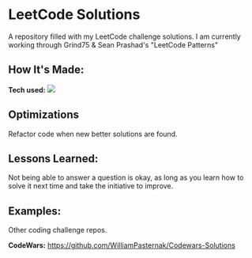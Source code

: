 # LeetCode Solutions
A repository filled with my LeetCode challenge solutions. I am currently working through Grind75 & Sean Prashad's "LeetCode Patterns"

## How It's Made:

**Tech used:** <img src="https://img.shields.io/static/v1?label=|&message=JAVASCRIPT&color=3c7f5d&style=plastic&logo=javascript"/>

## Optimizations
Refactor code when new better solutions are found.

## Lessons Learned:
Not being able to answer a question is okay, as long as you learn how to solve it next time and take the initiative to improve.

## Examples:
Other coding challenge repos.

**CodeWars:** https://github.com/WilliamPasternak/Codewars-Solutions
